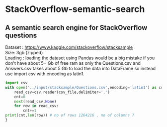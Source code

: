 # StackOverflow-semantic-search
## A semantic search engine for StackOverflow questions
Dataset : https://www.kaggle.com/stackoverflow/stacksample <br />
Size: 3gb (zipped) <br />
Loading : loading the dataset using Pandas would be a big mistake if you don't have about 5+ Gb of free ram as only the Questions.csv and Answers.csv takes about 5 Gb to load the data into DataFrame so instead use import csv with encoding as latin1. <br />
```python
import csv
with open('../input/stacksample/Questions.csv',encoding='latin1') as csv_file:
    read_csv=csv.reader(csv_file,delimiter=',')
    cnt=0
    next(read_csv,None)
    for row in read_csv:
        cnt+=1
print(cnt,len(row)) # no of rows 1264216 , no of columns 7
}
```
